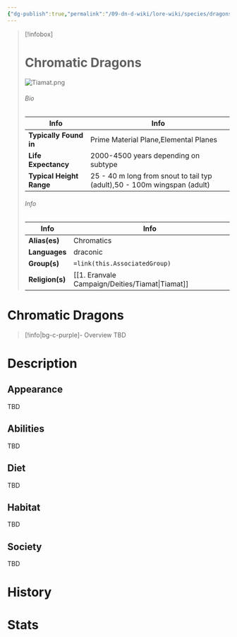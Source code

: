 ```yaml
---
{"dg-publish":true,"permalink":"/09-dn-d-wiki/lore-wiki/species/dragons/chromatic-dragons/","tags":["species","dragon"]}
---
```



> [!infobox]
> # Chromatic Dragons 
> ![Tiamat.png](/img/user/z_Assets/Tiamat.png)
> ###### Bio
> | Info | Info |
>  |---|---|
> **Typically Found in** | Prime Material Plane,Elemental Planes |
> **Life Expectancy** | 2000-4500 years depending on subtype |
> **Typical Height Range**  | 25 - 40 m long from snout to tail typ (adult),50 - 100m wingspan (adult) |
> ###### Info
> | Info | Info |
>  |---|---|
> **Alias(es)** | Chromatics |
>  **Languages** | draconic |
> **Group(s)** | `=link(this.AssociatedGroup)` |
> **Religion(s)** | [[1. Eranvale Campaign/Deities/Tiamat\|Tiamat]] |

# **Chromatic Dragons**
> [!info|bg-c-purple]- Overview
> TBD

# Description
## Appearance 
TBD
## Abilities
TBD
## Diet
TBD
## Habitat
TBD
## Society 
TBD 
# History

# Stats
